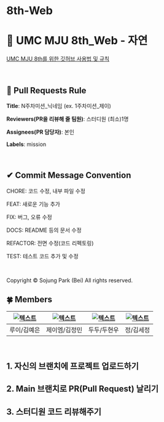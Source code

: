 # 8th-Web

# 💚 UMC MJU 8th_Web - 자연

[UMC MJU 8th를 위한 깃허브 사용법 및 규칙](https://www.notion.so/makeus-challenge/UMC-MJU-GITHUB-RULE-1a5b57f4596b817e9ad8e8d8821c6b86?pvs=4)

<br>

## 🌱 Pull Requests Rule

**Title**: N주차미션_닉네임 (ex. 1주차미션_제이)

**Reviewers(PR을 리뷰해 줄 팀원)**: 스터디원 (최소)1명

**Assignees(PR 담당자)**: 본인

**Labels**: mission

<br>

## ✔ Commit Message Convention

CHORE: 코드 수정, 내부 파일 수정

FEAT: 새로운 기능 추가

FIX: 버그, 오류 수정

DOCS: README 등의 문서 수정

REFACTOR: 전면 수정(코드 리펙토링)

TEST: 테스트 코드 추가 및 수정

<br>

Copyright © Sojung Park (Bei) All rights reserved.


## 🍀 Members
| [![텍스트](https://avatars.githubusercontent.com/u/162114710?v=4)](https://github.com/KimYeEun0929) | [![텍스트](https://avatars.githubusercontent.com/u/148514354?v=4)](https://github.com/JunhMlNl) | [![텍스트](https://avatars.githubusercontent.com/u/115697137?v=4)](https://github.com/HyunwooDoo) | [![텍스트](https://avatars.githubusercontent.com/u/203520708?v=4)](https://github.com/sejeong223) |
|:---:|:---:|:---:|:---:|
| 루이/김예은 | 제이엠/김정민 | 두두/두현우 | 정/김세정 |

<br>

## 1. 자신의 브랜치에 프로젝트 업로드하기

## 2. Main 브랜치로 PR(Pull Request) 날리기

## 3. 스터디원 코드 리뷰해주기
